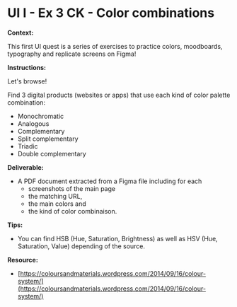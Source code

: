 # UI I - Ex 3 CK - Color combinations

**Context:** 

This first UI quest is a series of exercises to practice colors, moodboards, typography and replicate screens on Figma!

**Instructions:** 

Let's browse! 

Find 3 digital products (websites or apps) that use each kind of color palette combination: 

- Monochromatic
- Analogous
- Complementary
- Split complementary
- Triadic
- Double complementary

**Deliverable:** 

- A PDF document extracted from a Figma file including for each
    - screenshots of the main page
    - the matching URL,
    - the main colors and
    - the kind of color combinaison.

**Tips:** 

- You can find HSB (Hue, Saturation, Brightness) as well as HSV (Hue, Saturation, Value) depending of the source.

**Resource:** 

- [https://coloursandmaterials.wordpress.com/2014/09/16/colour-system/](https://coloursandmaterials.wordpress.com/2014/09/16/colour-system/)
